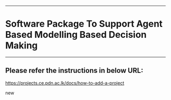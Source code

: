 ___
# Software Package To Support Agent Based Modelling Based Decision Making
___

## Please refer the instructions in below URL:

https://projects.ce.pdn.ac.lk/docs/how-to-add-a-project

new
